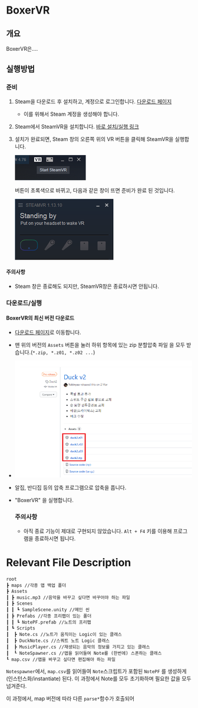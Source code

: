 # BoxerVR

## 개요
BoxerVR은....


## 실행방법

### 준비
1. Steam을 다운로드 후 설치하고, 계정으로 로그인합니다. [다운로드 페이지](https://store.steampowered.com/about/)
   
   - 이를 위해서 Steam 계정을 생성해야 합니다.
2. Steam에서 SteamVR을 설치합니다. [바로 설치/실행 링크](steam://run/250820)
3. 설치가 완료되면, Steam 창의 오른쪽 위의 VR 버튼을 클릭해 SteamVR을 실행합니다.

    ![StartSteamVR](./Doc/StartSteamVR.png)
    
    버튼이 초록색으로 바뀌고, 다음과 같은 창이 뜨면 준비가 완료 된 것입니다.
    
   ![SteamVRWindow](./Doc/SteamVRWindow.png)

#### 주의사항

* Steam 창은 종료해도 되지만, SteamVR창은 종료하시면 안됩니다.





### 다운로드/실행

#### BoxerVR의 최신 버전 다운로드

- [다운로드 페이지](https://github.com/Yukinyaa/BoxerVR/releases)로 이동합니다.

- 맨 위의 버전의 `Assets` 버튼을 눌러 하위 항목에 있는 zip 분할압축 파일 을 모두 받습니다.(`*.zip, *.z01, *.z02 ...`)

- ![DownloadBinary](./Doc/DownloadBinary.png)

- 알집, 반디집 등의 압축 프로그램으로 압축을 풉니다.

- "BoxerVR" 을 실행합니다.

  ### 주의사항

  - 아직 종료 기능이 제대로 구현되지 않았습니다.
    `Alt + F4` 키를 이용해 프로그램을 종료하시면 됩니다.

# Relevant File Description

```
root
┣ maps //각종 맵 백업 폴더
┣ Assets
┃ ┣ music.mp3 //음악을 바꾸고 싶다면 바꾸어야 하는 파일
┃ ┣ Scenes
┃ ┃ ┗ SampleScene.unity //메인 씬
┃ ┣ Prefabs //각종 프리팹이 있는 폴더
┃ ┃ ┗ NotePF.prefab //노트의 프리팹
┃ ┗ Scripts
┃  ┣ Note.cs //노트가 움직이는 Logic이 있는 클래스
┃  ┣ DuckNote.cs //스쿼트 노트 Logic 클래스
┃  ┣ MusicPlayer.cs //재생되는 음악의 정보를 가지고 있는 클래스
┃  ┖ NoteSpawner.cs //맵을 읽어들여 Note를 (한번에) 스폰하는 클래스
┖ map.csv //맵을 바꾸고 싶다면 편집해야 하는 파일

```

`Notespawner`에서, `map.csv`를 읽어들여 `Note`스크립트가 포함된 `NotePF` 를 생성하게(인스턴스화/instantiate) 된다. 
이 과정에서 Note를 모두 초기화하며 필요한 값을 모두 넘겨준다.

이 과정에서, map 버전에 따라 다른 `parse*`함수가 호출되어